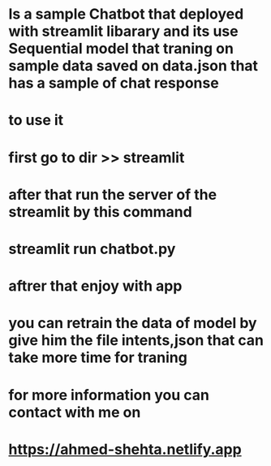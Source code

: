 # Is a sample Chatbot that deployed with streamlit libarary and its use Sequential model that traning on sample data saved on data.json that has a sample of chat response 
# to use it 
# first go to dir  >> streamlit 
# after that run the server of the streamlit by this command 
# streamlit run chatbot.py 
# aftrer that enjoy with app 
# you can retrain the data of model by give him the file intents,json that can take more time for traning 
# for more information you can contact with me on 
# https://ahmed-shehta.netlify.app 
